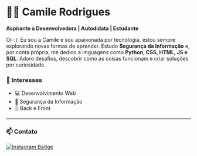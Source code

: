 # 👩‍💻 Camile Rodrigues

**Aspirante a Desenvolvedora | Autodidata | Estudante**

Oii :). Eu sou a Camile e sou apaixonada por tecnologia, estou sempre explorando novas formas de aprender. Estudo **Segurança da Informação** e, por conta própria, me dedico a linguagens como **Python, CSS, HTML, JS e SQL**. Adoro desafios, descobrir como as coisas funcionam e criar soluções por curiosidade.


### 🔹 Interesses
- 💻 Desenvolvimento Web
- 🔐 Segurança da Informação  
- 🗄️ Back e Front 

---

### 📫 Contato  

[![Instagram Badge](https://img.shields.io/badge/-Instagram-pink?style=flat-square&logo=Instagram&logoColor=white&link=https://www.instagram.com/camivnr/)](https://www.instagram.com/camivnr/) 
